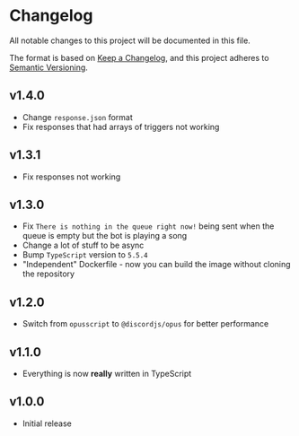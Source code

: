 # Changelog

All notable changes to this project will be documented in this file.

The format is based on [Keep a Changelog](https://keepachangelog.com/en/1.1.0/), and this project adheres to [Semantic Versioning](https://semver.org/spec/v2.0.0.html).

## v1.4.0

- Change `response.json` format
- Fix responses that had arrays of triggers not working

## v1.3.1

- Fix responses not working

## v1.3.0

- Fix `There is nothing in the queue right now!` being sent when the queue is empty but the bot is playing a song
- Change a lot of stuff to be async
- Bump `TypeScript` version to `5.5.4` 
- "Independent" Dockerfile - now you can build the image without cloning the repository

## v1.2.0

- Switch from `opusscript` to `@discordjs/opus` for better performance

## v1.1.0

- Everything is now **really** written in TypeScript

## v1.0.0

- Initial release
